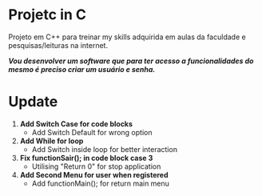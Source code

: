 # Projetc in C
 Projeto em C++ para treinar my skills adquirida em aulas da faculdade e pesquisas/leituras na internet.

***Vou desenvolver um software que para ter acesso a funcionalidades do mesmo é preciso criar um usuário e senha.***

# Update

1. **Add Switch Case for code blocks**
   * Add Switch Default for wrong option
2. **Add While for loop**
   * Add Switch inside loop for better interaction
3. **Fix functionSair(); in code block case 3**
   * Utilising "Return 0" for stop application
4. **Add Second Menu for user when registered**
   * Add functionMain(); for return main menu
